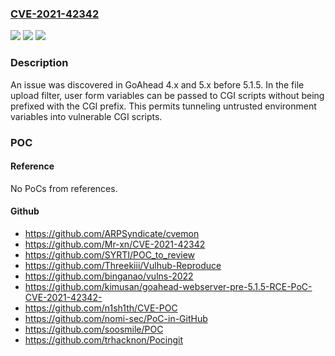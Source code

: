 ### [CVE-2021-42342](https://cve.mitre.org/cgi-bin/cvename.cgi?name=CVE-2021-42342)
![](https://img.shields.io/static/v1?label=Product&message=n%2Fa&color=blue)
![](https://img.shields.io/static/v1?label=Version&message=n%2Fa&color=blue)
![](https://img.shields.io/static/v1?label=Vulnerability&message=n%2Fa&color=brighgreen)

### Description

An issue was discovered in GoAhead 4.x and 5.x before 5.1.5. In the file upload filter, user form variables can be passed to CGI scripts without being prefixed with the CGI prefix. This permits tunneling untrusted environment variables into vulnerable CGI scripts.

### POC

#### Reference
No PoCs from references.

#### Github
- https://github.com/ARPSyndicate/cvemon
- https://github.com/Mr-xn/CVE-2021-42342
- https://github.com/SYRTI/POC_to_review
- https://github.com/Threekiii/Vulhub-Reproduce
- https://github.com/binganao/vulns-2022
- https://github.com/kimusan/goahead-webserver-pre-5.1.5-RCE-PoC-CVE-2021-42342-
- https://github.com/n1sh1th/CVE-POC
- https://github.com/nomi-sec/PoC-in-GitHub
- https://github.com/soosmile/POC
- https://github.com/trhacknon/Pocingit

